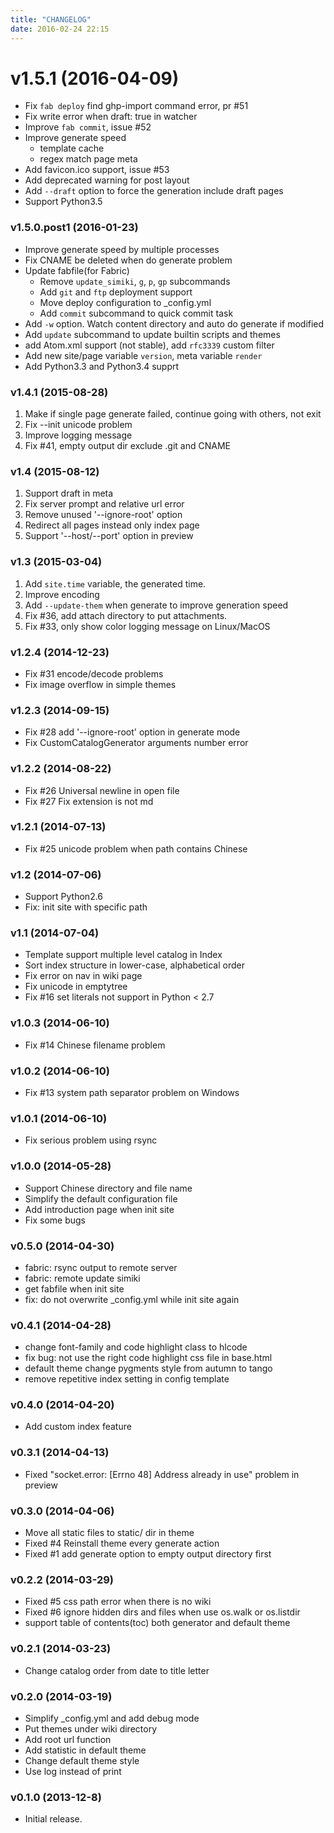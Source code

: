 ```yaml
---
title: "CHANGELOG"
date: 2016-02-24 22:15
---
```


v1.5.1 (2016-04-09)
===================

-   Fix `fab deploy` find ghp-import command error, pr \#51
-   Fix write error when draft: true in watcher
-   Improve `fab commit`, issue \#52
-   Improve generate speed
    -   template cache
    -   regex match page meta
-   Add favicon.ico support, issue \#53
-   Add deprecated warning for post layout
-   Add `--draft` option to force the generation include draft pages
-   Support Python3.5

### v1.5.0.post1 (2016-01-23) ###

-   Improve generate speed by multiple processes
-   Fix CNAME be deleted when do generate problem
-   Update fabfile(for Fabric)
    -   Remove `update_simiki`, `g`, `p`, `gp` subcommands
    -   Add `git` and `ftp` deployment support
    -   Move deploy configuration to \_config.yml
    -   Add `commit` subcommand to quick commit task
-   Add `-w` option. Watch content directory and auto do generate if
    modified
-   Add `update` subcommand to update builtin scripts and themes
-   add Atom.xml support (not stable), add `rfc3339` custom filter
-   Add new site/page variable `version`, meta variable `render`
-   Add Python3.3 and Python3.4 supprt

### v1.4.1 (2015-08-28) ###

1.  Make if single page generate failed, continue going with others, not
    exit
2.  Fix --init unicode problem
3.  Improve logging message
4.  Fix \#41, empty output dir exclude .git and CNAME

### v1.4 (2015-08-12) ###

1.  Support draft in meta
2.  Fix server prompt and relative url error
3.  Remove unused '--ignore-root' option
4.  Redirect all pages instead only index page
5.  Support '--host/--port' option in preview

### v1.3 (2015-03-04) ###

1.  Add `site.time` variable, the generated time.
2.  Improve encoding
3.  Add `--update-them` when generate to improve generation speed
4.  Fix \#36, add attach directory to put attachments.
5.  Fix \#33, only show color logging message on Linux/MacOS

### v1.2.4 (2014-12-23) ###

-   Fix \#31 encode/decode problems
-   Fix image overflow in simple themes

### v1.2.3 (2014-09-15) ###

-   Fix \#28 add '--ignore-root' option in generate mode
-   Fix CustomCatalogGenerator arguments number error

### v1.2.2 (2014-08-22) ###

-   Fix \#26 Universal newline in open file
-   Fix \#27 Fix extension is not md

### v1.2.1 (2014-07-13) ###

-   Fix \#25 unicode problem when path contains Chinese

### v1.2 (2014-07-06) ###

-   Support Python2.6
-   Fix: init site with specific path

### v1.1 (2014-07-04) ###

-   Template support multiple level catalog in Index
-   Sort index structure in lower-case, alphabetical order
-   Fix error on nav in wiki page
-   Fix unicode in emptytree
-   Fix \#16 set literals not support in Python \< 2.7

### v1.0.3 (2014-06-10) ###

-   Fix \#14 Chinese filename problem

### v1.0.2 (2014-06-10) ###

-   Fix \#13 system path separator problem on Windows

### v1.0.1 (2014-06-10) ###

-   Fix serious problem using rsync

### v1.0.0 (2014-05-28) ###

-   Support Chinese directory and file name
-   Simplify the default configuration file
-   Add introduction page when init site
-   Fix some bugs

### v0.5.0 (2014-04-30) ###

-   fabric: rsync output to remote server
-   fabric: remote update simiki
-   get fabfile when init site
-   fix: do not overwrite \_config.yml while init site again

### v0.4.1 (2014-04-28) ###

-   change font-family and code highlight class to hlcode
-   fix bug: not use the right code highlight css file in base.html
-   default theme change pygments style from autumn to tango
-   remove repetitive index setting in config template

### v0.4.0 (2014-04-20) ###

-   Add custom index feature

### v0.3.1 (2014-04-13) ###

-   Fixed "socket.error: [Errno 48] Address already in use" problem in
    preview

### v0.3.0 (2014-04-06) ###

-   Move all static files to static/ dir in theme
-   Fixed \#4 Reinstall theme every generate action
-   Fixed \#1 add generate option to empty output directory first

### v0.2.2 (2014-03-29) ###

-   Fixed \#5 css path error when there is no wiki
-   Fixed \#6 ignore hidden dirs and files when use os.walk or
    os.listdir
-   support table of contents(toc) both generator and default theme

### v0.2.1 (2014-03-23) ###

-   Change catalog order from date to title letter

### v0.2.0 (2014-03-19) ###

-   Simplify \_config.yml and add debug mode
-   Put themes under wiki directory
-   Add root url function
-   Add statistic in default theme
-   Change default theme style
-   Use log instead of print

### v0.1.0 (2013-12-8) ###

-   Initial release.

